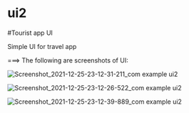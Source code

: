 # ui2

#Tourist app UI

Simple UI for travel app

===> The following are screenshots of UI:

![Screenshot_2021-12-25-23-12-31-211_com example ui2](https://user-images.githubusercontent.com/93790564/147393772-c3d63876-a727-4ad4-91c3-7a7ed26a02f8.jpg)

![Screenshot_2021-12-25-23-12-26-522_com example ui2](https://user-images.githubusercontent.com/93790564/147393771-b597145a-831a-487f-a71a-ea34c0daaffa.jpg)

![Screenshot_2021-12-25-23-12-39-889_com example ui2](https://user-images.githubusercontent.com/93790564/147393770-5a3f019e-6f8c-4983-9b60-0c9476a1e638.jpg)
